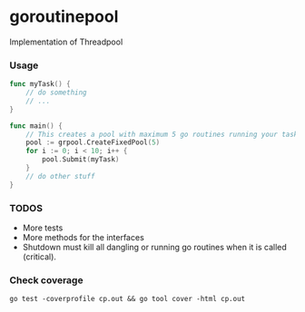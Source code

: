 # goroutinepool

Implementation of Threadpool

### Usage
```go
func myTask() {
    // do something
    // ...
}

func main() {
    // This creates a pool with maximum 5 go routines running your tasks concurrently
    pool := grpool.CreateFixedPool(5)
	for i := 0; i < 10; i++ {
		pool.Submit(myTask)
	}
    // do other stuff
}
```

### TODOS
- More tests
- More methods for the interfaces
- Shutdown must kill all dangling or running go routines when it is called (critical).

### Check coverage
```shell
go test -coverprofile cp.out && go tool cover -html cp.out
```
